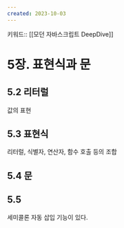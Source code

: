 ```yaml
---
created: 2023-10-03
---
```

키워드:: [[모던 자바스크립트 DeepDive]]

# 5장. 표현식과 문

## 5.2 리터럴

값의 표현

## 5.3 표현식

리터럴, 식별자, 연산자, 함수 호출 등의 조합

## 5.4 문

## 5.5

세미콜론 자동 삽입 기능이 있다.